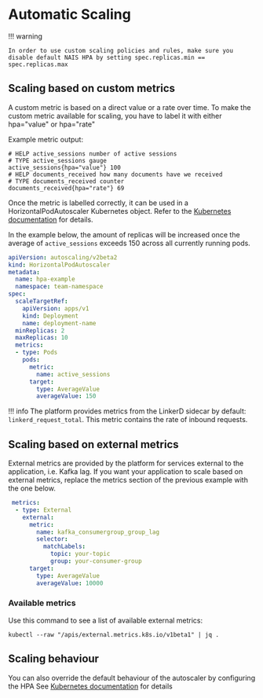 # Automatic Scaling

!!! warning
    
    In order to use custom scaling policies and rules, make sure you disable default NAIS HPA by setting spec.replicas.min == spec.replicas.max 


## Scaling based on custom metrics
A custom metric is based on a direct value or a rate over time.
To make the custom metric available for scaling, you have to label it with either hpa="value" or hpa="rate"

Example metric output:
```
# HELP active_sessions number of active sessions
# TYPE active_sessions gauge
active_sessions{hpa="value"} 100
# HELP documents_received how many documents have we received
# TYPE documents_received counter
documents_received{hpa="rate"} 69
```

Once the metric is labelled correctly, it can be used in a HorizontalPodAutoscaler Kubernetes object.
Refer to the [Kubernetes documentation](https://kubernetes.io/docs/tasks/run-application/horizontal-pod-autoscale/) for details.

In the example below, the amount of replicas will be increased once the average of `active_sessions` exceeds 150 across all currently running pods.

```yaml
apiVersion: autoscaling/v2beta2
kind: HorizontalPodAutoscaler
metadata:
  name: hpa-example
  namespace: team-namespace
spec:
  scaleTargetRef:
    apiVersion: apps/v1
    kind: Deployment
    name: deployment-name
  minReplicas: 2
  maxReplicas: 10
  metrics:
  - type: Pods
    pods:
      metric:
        name: active_sessions
      target:
        type: AverageValue
        averageValue: 150
```

!!! info 
    The platform provides metrics from the LinkerD sidecar by default: `linkerd_request_total`.
    This metric contains the rate of inbound requests.

## Scaling based on external metrics
External metrics are provided by the platform for services external to the application, i.e. Kafka lag.
If you want your application to scale based on external metrics, replace the metrics section of the previous example with the one below.

```yaml
 metrics:
  - type: External
    external:
      metric:
        name: kafka_consumergroup_group_lag
        selector:
          matchLabels:
            topic: your-topic
            group: your-consumer-group
      target:
        type: AverageValue
        averageValue: 10000
```

### Available metrics

Use this command to see a list of available external metrics:

```kubectl --raw "/apis/external.metrics.k8s.io/v1beta1" | jq .```

## Scaling behaviour
You can also override the default behaviour of the autoscaler by configuring the HPA
See [Kubernetes documentation](https://kubernetes.io/docs/tasks/run-application/horizontal-pod-autoscale/) for details
